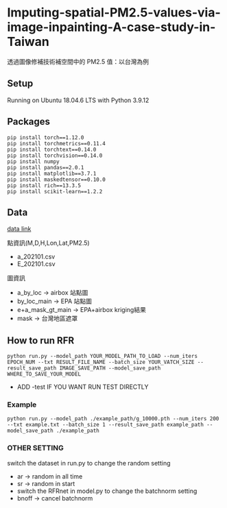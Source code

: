 # Imputing-spatial-PM2.5-values-via-image-inpainting-A-case-study-in-Taiwan
透過圖像修補技術補空間中的 PM2.5 值：以台灣為例

## Setup  
Running on Ubuntu 18.04.6 LTS with Python 3.9.12
## Packages
```
pip install torch==1.12.0
pip install torchmetrics==0.11.4
pip install torchtext==0.14.0
pip install torchvision==0.14.0
pip install numpy
pip install pandas==2.0.1
pip install matplotlib==3.7.1
pip install maskedtensor==0.10.0
pip install rich==13.3.5
pip install scikit-learn==1.2.2
```
## Data
[data link](https://drive.google.com/file/d/1Dgm9rdVpZBIXb58lBcONK8Icj2m-2wAN/view?usp=sharing)  

點資訊(M,D,H,Lon,Lat,PM2.5)  
* a_202101.csv
* E_202101.csv
 
圖資訊  
* a_by_loc -> airbox 站點圖
* by_loc_main -> EPA 站點圖
* e+a_mask_gt_main -> EPA+airbox kriging結果
* mask -> 台灣地區遮罩

## How to run RFR

```
python run.py --model_path YOUR_MODEL_PATH_TO_LOAD --num_iters EPOCH_NUM --txt RESULT_FILE_NAME --batch_size YOUR_VATCH_SIZE --result_save_path IMAGE_SAVE_PATH --model_save_path WHERE_TO_SAVE_YOUR_MODEL
```
* ADD -test IF YOU WANT RUN TEST DIRECTLY  
### Example  
```
python run.py --model_path ./example_path/g_10000.pth --num_iters 200 --txt example.txt --batch_size 1 --result_save_path example_path --model_save_path ./example_path
```


### OTHER SETTING

switch the dataset in run.py to change the random setting
* ar -> random in all time
* sr -> random in start
* switch the RFRnet in model.py to change the batchnorm setting
* bnoff -> cancel batchnorm


